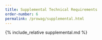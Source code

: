 ```yaml
---
title: Supplemental Technical Requirements
order-number: 6
permalink: /prowag/supplemental.html
---
```


{% include_relative supplemental.md %}
